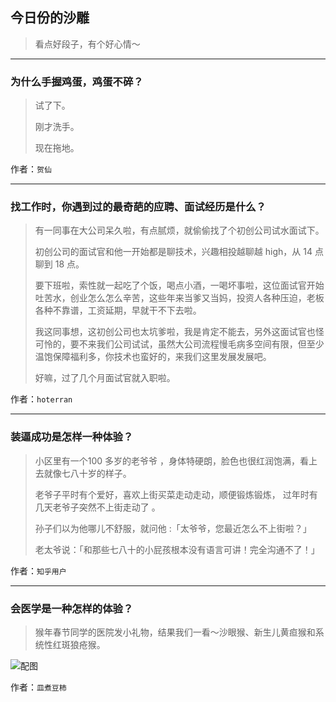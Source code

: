 ## 今日份的沙雕

> 看点好段子，有个好心情～


 
---

### 为什么手握鸡蛋，鸡蛋不碎？

> 试了下。
> 
> 刚才洗手。
> 
> 现在拖地。


作者：`贺仙`

---

### 找工作时，你遇到过的最奇葩的应聘、面试经历是什么？

> 有一同事在大公司呆久啦，有点腻烦，就偷偷找了个初创公司试水面试下。
> 
> 初创公司的面试官和他一开始都是聊技术，兴趣相投越聊越 high，从 14 点聊到 18 点。
> 
> 要下班啦，索性就一起吃了个饭，喝点小酒，一喝坏事啦，这位面试官开始吐苦水，创业怎么怎么辛苦，这些年来当爹又当妈，投资人各种压迫，老板各种不靠谱，工资延期，早就干不下去啦。
> 
> 我这同事想，这初创公司也太坑爹啦，我是肯定不能去，另外这面试官也怪可怜的，要不来我们公司试试，虽然大公司流程慢毛病多空间有限，但至少温饱保障福利多，你技术也蛮好的，来我们这里发展发展吧。
> 
> 好嘛，过了几个月面试官就入职啦。


作者：`hoterran`

---

### 装逼成功是怎样一种体验？

> 小区里有一个100 多岁的老爷爷 ，身体特硬朗，脸色也很红润饱满，看上去就像七八十岁的样子。
> 
> 老爷子平时有个爱好，喜欢上街买菜走动走动，顺便锻炼锻炼， 过年时有几天老爷子突然不上街走动了 。
> 
> 孙子们以为他哪儿不舒服，就问他 :「太爷爷，您最近怎么不上街啦？」
> 
> 老太爷说：「和那些七八十的小屁孩根本没有语言可讲！完全沟通不了！」


作者：`知乎用户`

---

### 会医学是一种怎样的体验？

> 猴年春节同学的医院发小礼物，结果我们一看～沙眼猴、新生儿黄疸猴和系统性红斑狼疮猴。



![配图](http://pic2.zhimg.com/70/872bb39a1238ebff1ba040fdad171ac1_b.jpg)


作者：`皿煮豆柿`
